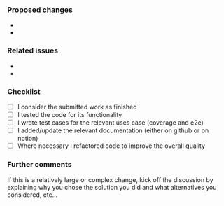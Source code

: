 <!--
Thank you very much for your pull request to the OpenCTI project! We as a community
driven project depend on support and contributions like this!

Thus already a BIG THANK YOU upfront to you for choosing to help with your PR.
-->

### Proposed changes

*
*

### Related issues
<!-- Please attach your PR to related issues in the Development widget on the right -->
*
*

### Checklist

<!--
Please submit the source code in a way, where you could honestly say `This code is finished`.
If you feel that there are possibilities for improving the code quality, please do so.
By doing this, you are actively helping us to improve the quality of the entire OpenCTI project.
-->

- [ ] I consider the submitted work as finished
- [ ] I tested the code for its functionality
- [ ] I wrote test cases for the relevant uses case (coverage and e2e)
- [ ] I added/update the relevant documentation (either on github or on notion)
- [ ] Where necessary I refactored code to improve the overall quality

<!-- _NOTE: Test coverage are, by default, mandatory. It will help us to improve stability of the platform. If you consider test are not relevant for this PR, reach out and explain why_ -->
<!-- For completed items, change [ ] to [x]. -->

### Further comments

If this is a relatively large or complex change, kick off the discussion by explaining why you chose the solution you did and what alternatives you considered, etc...
